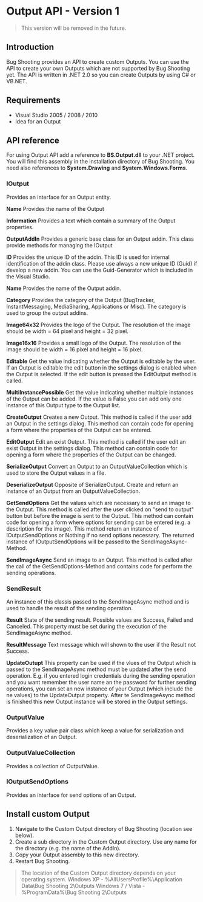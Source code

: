 # Output API - Version 1

> This version will be removed in the future.

## Introduction
Bug Shooting provides an API to create custom Outputs. You can use the API to create your own Outputs which are not supported by Bug Shooting yet. The API is written in .NET 2.0 so you can create Outputs by using C# or VB.NET. 

## Requirements
* Visual Studio 2005 / 2008 / 2010
* Idea for an Output 

## API reference
For using Output API add a reference to **BS.Output.dll** to your .NET project. You will find this assembly in the installation directory of Bug Shooting. You need also references to **System.Drawing** and **System.Windows.Forms**.

### IOutput
Provides an interface for an Output entity.

**Name**
Provides the name of the Output

**Information**
Provides a text which contain a summary of the Output properties.

**OutputAddIn**
Provides a generic base class for an Output addin. This class provide methods for managing the IOutput

**ID**
Provides the unique ID of the addin. This ID is used for internal identification of the addin class. Please use always a new unique ID (Guid) if develop a new addin. You can use the Guid-Generator which is included in the Visual Studio.

**Name**
Provides the name of the Output addin.

**Category**
Provides the category of the Output (BugTracker, InstantMessaging, MediaSharing, Applications or Misc). The category is used to group the output addins.

**Image64x32**
Provides the logo of the Output. The resolution of the image should be width = 64 pixel and height = 32 pixel.

**Image16x16**
Provides a small logo of the Output. The resolution of the image should be width = 16 pixel and height = 16 pixel.

**Editable**
Get the value indicating whether the Output is editable by the user. If an Output is editable the edit button in the settings dialog is enabled when the Output is selected. If the edit button is pressed the EditOutput method is called.

**MultiInstancePossible**
Get the value indicating whether multiple instances of the Output can be added. If the value is False you can add only one instance of this Output type to the Output list.

**CreateOutput**
Creates a new Output. This method is called if the user add an Output in the settings dialog. This method can contain code for opening a form where the properties of the Output can be entered.

**EditOutput**
Edit an exist Output. This method is called if the user edit an exist Output in the settings dialog. This method can contain code for opening a form where the properties of the Output can be changed.

**SerializeOutput**
Convert an Output to an OutputValueCollection which is used to store the Output values in a file.

**DeserializeOutput**
Opposite of SerializeOutput. Create and return an instance of an Output from an OutputValueCollection.

**GetSendOptions**
Get the values which are necessary to send an image to the Output. This method is called after the user clicked on "send to output" button but before the image is sent to the Output. This method can contain code for opening a form where options for sending can be entered (e.g. a description for the image). This method return an instance of IOutputSendOptions or Nothing if no send options necessary. The returned instance of IOutputSendOptions will be passed to the SendImageAsync-Method.

**SendImageAsync**
Send an image to an Output. This method is called after the call of the GetSendOptions-Method and contains code for perform the sending operations.

### SendResult
An instance of this classis passed to the SendImageAsync method and is used to handle the result of the sending operation.

**Result**
State of the sending result. Possible values are Success, Failed and Canceled. This property must be set during the execution of the SendImageAsync method.
 
**ResultMessage**
Text message which will shown to the user if the Result not Success.

**UpdateOutupt**
This property can be used if the vlues of the Output which is passed to the SendImageAsync method must be updated after the send operation. E.g. if you entered login credentials during the sending operation and you want remember the user name an the password for further sending operations, you can set an new instance of your Output (which include the ne values) to the UpdateOutput property. After te SendImageAsync method is finished this new Output instance will be stored in the Output settings.

### OutputValue
Provides a key value pair class which keep a value for serialization and deserialization of an Output.

### OutputValueCollection
Provides a collection of OutputValue.

### IOutputSendOptions
Provides an interface for send options of an Output.

## Install custom Output
1. Navigate to the Custom Output directory of Bug Shooting (location see below).
2. Create a sub directory in the Custom Output directory. Use any name for the directory (e.g. the name of the AddIn).
3. Copy your Output assembly to this new directory.
4. Restart Bug Shooting.

> The location of the Custom Output directory depends on your operating system.
> Windows XP - %AllUsersProfile%\Application Data\Bug Shooting 2\Outputs
> Windows 7 / Vista - %ProgramData%\Bug Shooting 2\Outputs

